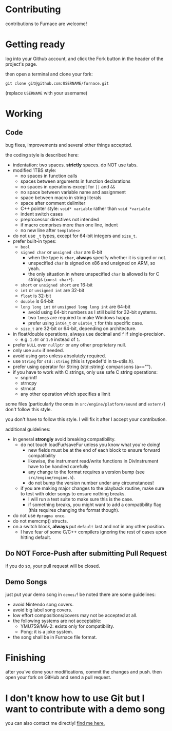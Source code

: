 # Contributing

contributions to Furnace are welcome!

# Getting ready

log into your Github account, and click the Fork button in the header of the project's page.

then open a terminal and clone your fork:

```
git clone git@github.com:USERNAME/furnace.git
```

(replace `USERNAME` with your username)

# Working

## Code

bug fixes, improvements and several other things accepted.

the coding style is described here:

- indentation: two spaces. **strictly** spaces. do NOT use tabs.
- modified 1TBS style:
  - no spaces in function calls
  - spaces between arguments in function declarations
  - no spaces in operations except for `||` and `&&`
  - no space between variable name and assignment
  - space between macro in string literals
  - space after comment delimiter
  - C++ pointer style: `void* variable` rather than `void *variable`
  - indent switch cases
  - preprocessor directives not intended
  - if macro comprises more than one line, indent
  - no new line after `template<>`
- do not use `_t` types, except for 64-bit integers and `size_t`.
- prefer built-in types:
  - `bool`
  - `signed char` or `unsigned char` are 8-bit
    - when the type is `char`, **always** specify whether it is signed or not.
    - unspecified `char` is signed on x86 and unsigned on ARM, so yeah.
    - the only situation in where unspecified `char` is allowed is for C strings (`const char*`).
  - `short` or `unsigned short` are 16-bit
  - `int` or `unsigned int` are 32-bit
  - `float` is 32-bit
  - `double` is 64-bit
  - `long long int` or `unsigned long long int` are 64-bit
    - avoid using 64-bit numbers as I still build for 32-bit systems.
    - two `long`s are required to make Windows happy.
    - prefer using `int64_t` or `uint64_t` for this specific case.
  - `size_t` are 32-bit or 64-bit, depending on architecture.
- in float/double operations, always use decimal and `f` if single-precision.
  - e.g. `1.0f` or `1.0` instead of `1`.
- prefer `NULL` over `nullptr` or any other proprietary null.
- only use `auto` if needed.
- avoid using `goto` unless absolutely required.
- use `String` for `std::string` (this is typedef'd in ta-utils.h).
- prefer using operator for String (std::string) comparisons (a=="").
- if you have to work with C strings, only use safe C string operations:
  - snprintf
  - strncpy
  - strncat
  - any other operation which specifies a limit

some files (particularly the ones in `src/engine/platform/sound` and `extern/`) don't follow this style.

you don't have to follow this style. I will fix it after I accept your contribution.

additional guidelines:

- in general **strongly** avoid breaking compatibility.
  - do not touch loadFur/saveFur unless you know what you're doing!
    - new fields must be at the end of each block to ensure forward compatibility
    - likewise, the instrument read/write functions in DivInstrument have to be handled carefully
    - any change to the format requires a version bump (see `src/engine/engine.h`).
    - do not bump the version number under any circumstances!
  - if you are making major changes to the playback routine, make sure to test with older songs to ensure nothing breaks.
    - I will run a test suite to make sure this is the case.
    - if something breaks, you might want to add a compatibility flag (this requires changing the format though).
- do not use `#pragma once`.
- do not memcmp() structs.
- on a switch block, **always** put `default` last and not in any other position.
  - I have fear of some C/C++ compilers ignoring the rest of cases upon hitting default.

## Do NOT Force-Push after submitting Pull Request

if you do so, your pull request will be closed.

## Demo Songs

just put your demo song in `demos/`! be noted there are some guidelines:

- avoid Nintendo song covers.
- avoid big label song covers.
- low effort compositions/covers may not be accepted at all.
- the following systems are not acceptable:
  - YMU759/MA-2: exists only for compatibility.
  - Pong: it is a joke system.
- the song shall be in Furnace file format.

# Finishing

after you've done your modifications, commit the changes and push.
then open your fork on GitHub and send a pull request.

# I don't know how to use Git but I want to contribute with a demo song

you can also contact me directly! [find me here.](https://tildearrow.org/?p=contact)

